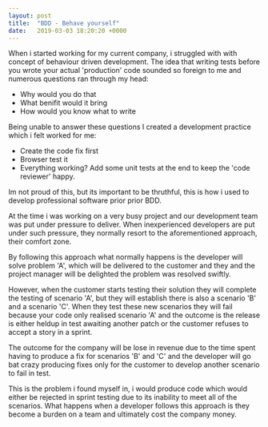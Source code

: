 ```yaml
---
layout: post
title:  "BDD - Behave yourself"
date:   2019-03-03 18:20:20 +0000
---
```


When i started working for my current company, i struggled with with concept of behaviour driven development. The idea that writing tests before you wrote your actual 'production' code sounded so foreign to me and numerous questions ran through my head:

- Why would you do that
- What benifit would it bring
- How would you know what to write

Being unable to answer these questions I created a development practice which i felt worked for me:

- Create the code fix first
- Browser test it
- Everything working? Add some unit tests at the end to keep the 'code reviewer' happy.

Im not proud of this, but its important to be thruthful, this is how i used to develop professional software prior prior BDD.

At the time i was working on a very busy project and our development team was put under pressure to deliver. When inexperienced developers are put under such pressure, they normally resort to the aforementioned approach, their comfort zone.

By following this approach what normally happens is the developer will solve problem 'A', which will be delivered to the customer and they and the project manager will be delighted the problem was resolved swiftly. 

However, when the customer starts testing their solution they will complete the testing of scenario 'A', but they will establish there is also a scenario 'B' and a scenario 'C'. When they test these new scenarios they will fail because your code only realised scenario 'A' and the outcome is the release is either heldup in test awaiting another patch or the customer refuses to accept a story in a sprint.

The outcome for the company will be lose in revenue due to the time spent having to produce a fix for scenarios 'B' and 'C' and the developer will go bat crazy producing fixes only for the customer to develop another scenario to fail in test.

This is the problem i found myself in, i would produce code which would either be rejected in sprint testing due to its inability to meet all of the scenarios. What happens when a developer follows this approach is they become a burden on a team and ultimately cost the company money. 





